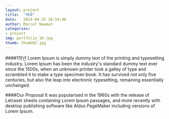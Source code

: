 ```yaml
---
layout: project
title:  "체육"
date:   2014-04-25 16:54:46
author: Marcel Newman
categories:
- project
img: portfolio_10.jpg
thumb: thumb02.jpg
---
```

####1학년
Lorem Ipsum is simply dummy text of the printing and typesetting industry. Lorem Ipsum has been the industry's standard dummy text ever since the 1500s, when an unknown printer took a galley of type and scrambled it to make a type specimen book. It has survived not only five centuries, but also the leap into electronic typesetting, remaining essentially unchanged.

####Our Proposal
It was popularised in the 1960s with the release of Letraset sheets containing Lorem Ipsum passages, and more recently with desktop publishing software like Aldus PageMaker including versions of Lorem Ipsum.
